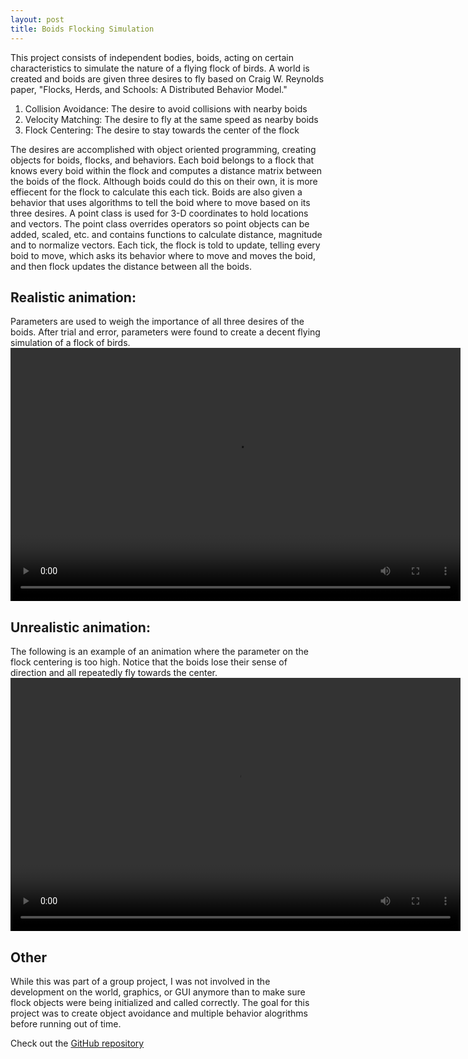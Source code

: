 ```yaml
---
layout: post
title: Boids Flocking Simulation
---
```


This project consists of independent bodies, boids, acting on certain characteristics to simulate the nature of a flying flock of birds. A world is created and boids are given three desires to fly based on Craig W. Reynolds paper, "Flocks, Herds, and Schools: A Distributed Behavior Model."

 <ol>
  <li>Collision Avoidance: The desire to avoid collisions with nearby boids</li>
  <li>Velocity Matching: The desire to fly at the same speed as nearby boids</li>
  <li>Flock Centering: The desire to stay towards the center of the flock</li>
</ol> 

The desires are accomplished with object oriented programming, creating objects for boids, flocks, and behaviors. Each boid belongs to a flock that knows every boid within the flock and computes a distance matrix between the boids of the flock. Although boids could do this on their own, it is more effiecent for the flock to calculate this each tick. Boids are also given a behavior that uses algorithms to tell the boid where to move based on its three desires. A point class is used for 3-D coordinates to hold locations and vectors. The point class overrides operators so point objects can be added, scaled, etc. and contains functions to calculate distance, magnitude and to normalize vectors. Each tick, the flock is told to update, telling every boid to move, which asks its behavior where to move and moves the boid, and then flock updates the distance between all the boids. 

<h2>Realistic animation:</h2>
Parameters are used to weigh the importance of all three desires of the boids. After trial and error, parameters were found to create a decent flying simulation of a flock of birds.
<video width="720" height="405" controls>
  <source src="../static/boid_goodex.mp4" type="video/mp4">
Your browser does not support the video tag.
</video> 

<h2>Unrealistic animation:</h2>
The following is an example of an animation where the parameter on the flock centering is too high. Notice that the boids lose their sense of direction and all repeatedly fly towards the center.
<video width="720" height="405" controls>
  <source src="../static/boid_badex.mp4" type="video/mp4">
Your browser does not support the video tag.
</video> 

<h2>Other</h2>
While this was part of a group project, I was not involved in the development on the world, graphics, or GUI anymore than to make sure flock objects were being initialized and called correctly. The goal for this project was to create object avoidance and multiple behavior alogrithms before running out of time.

<p>Check out the <a href="https://github.com/WSCU/boids" target="_blank">GitHub repository</a></p>
